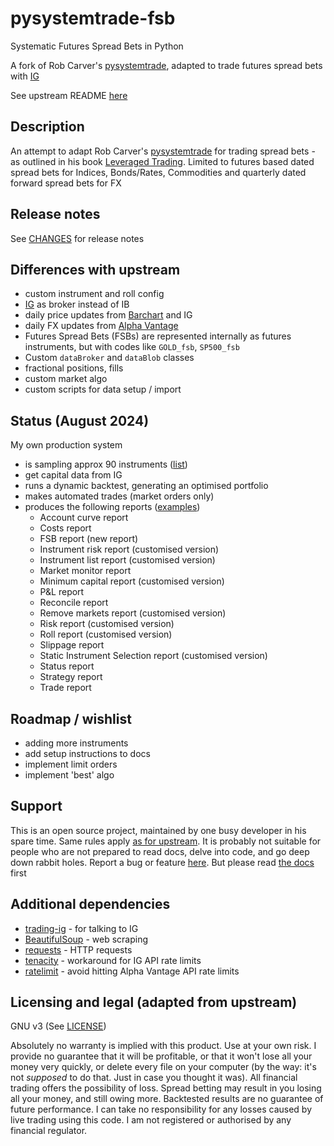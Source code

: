# pysystemtrade-fsb

Systematic Futures Spread Bets in Python

A fork of Rob Carver's [pysystemtrade](https://github.com/robcarver17/pysystemtrade), adapted to trade futures 
spread bets with [IG](https://www.ig.com/uk)

See upstream README [here](https://github.com/robcarver17/pysystemtrade/blob/master/README.md)

## Description

An attempt to adapt Rob Carver's [pysystemtrade](https://github.com/robcarver17/pysystemtrade) for trading
spread bets - as outlined in his book [Leveraged Trading](https://www.systematicmoney.org/leveraged-trading). Limited
to futures based dated spread bets for Indices, Bonds/Rates, Commodities and quarterly dated forward 
spread bets for FX

## Release notes

See [CHANGES](CHANGES.md) for release notes

## Differences with upstream

- custom instrument and roll config
- [IG](https://www.ig.com/uk) as broker instead of IB
- daily price updates from [Barchart](https://www.barchart.com/) and IG
- daily FX updates from [Alpha Vantage](https://www.alphavantage.co/)
- Futures Spread Bets (FSBs) are represented internally as futures instruments, but with codes like `GOLD_fsb`, 
  `SP500_fsb`
- Custom `dataBroker` and `dataBlob` classes
- fractional positions, fills
- custom market algo
- custom scripts for data setup / import

## Status (August 2024)
My own production system
- is sampling approx 90 instruments ([list](https://pysystemtrade-fsb.bugorfeature.net/reports/instruments.html))
- get capital data from IG
- runs a dynamic backtest, generating an optimised portfolio
- makes automated trades (market orders only)
- produces the following reports ([examples](https://pysystemtrade-fsb.bugorfeature.net/reports/))
  - Account curve report 
  - Costs report
  - FSB report (new report)
  - Instrument risk report (customised version)
  - Instrument list report (customised version)
  - Market monitor report
  - Minimum capital report (customised version)
  - P&L report
  - Reconcile report
  - Remove markets report (customised version)
  - Risk report (customised version)
  - Roll report (customised version)
  - Slippage report
  - Static Instrument Selection report (customised version)
  - Status report
  - Strategy report
  - Trade report

## Roadmap / wishlist
- adding more instruments
- add setup instructions to docs
- implement limit orders
- implement 'best' algo

## Support

This is an open source project, maintained by one busy developer in his spare time. Same rules apply [as for upstream](https://github.com/robcarver17/pysystemtrade#a-note-on-support). It is probably not suitable for people who are not prepared to read docs, delve into code, and go deep down rabbit holes. Report a bug or feature [here](https://github.com/bug-or-feature/pysystemtrade-fsb/issues). But please read [the docs](https://pysystemtrade-fsb.bugorfeature.net/docs/) first


## Additional dependencies

- [trading-ig](https://pypi.org/project/trading-ig/) - for talking to IG
- [BeautifulSoup](https://pypi.org/project/beautifulsoup4/) - web scraping
- [requests](https://pypi.org/project/requests/) - HTTP requests
- [tenacity](https://pypi.org/project/tenacity/) - workaround for IG API rate limits
- [ratelimit](https://pypi.org/project/ratelimit/) - avoid hitting Alpha Vantage API rate limits

## Licensing and legal (adapted from upstream)

GNU v3 (See [LICENSE](LICENSE))

Absolutely no warranty is implied with this product. Use at your own risk. I provide no guarantee that it will be profitable, or that it won't lose all your money very quickly, or delete every file on your computer (by the way: it's not *supposed* to do that. Just in case you thought it was). All financial trading offers the possibility of loss. Spread betting may result in you losing all your money, and still owing more. Backtested results are no guarantee of future performance. I can take no responsibility for any losses caused by live trading using this code. I am not registered or authorised by any financial regulator. 


